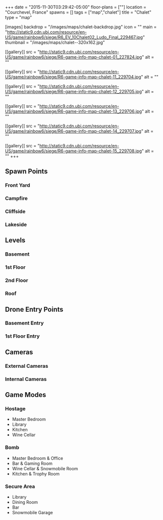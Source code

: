 +++
date = "2015-11-30T03:29:42-05:00"
floor-plans = [""]
location = "Courchevel, France"
spawns = []
tags = ["map","chalet"]
title = "Chalet"
type = "map"

[images]
  backdrop = "/images/maps/chalet-backdrop.jpg"
  icon = ""
  main = "http://static9.cdn.ubi.com/resource/en-US/game/rainbow6/siege/R6_EV_10Chalet02_Ludo_Final_229467.jpg"
  thumbnail = "/images/maps/chalet--320x162.jpg"

[[gallery]]
  src = "http://static9.cdn.ubi.com/resource/en-US/game/rainbow6/siege/R6-game-info-map-chalet-01_227824.jpg"
  alt = ""

[[gallery]]
  src = "http://static9.cdn.ubi.com/resource/en-US/game/rainbow6/siege/R6-game-info-map-chalet-11_229704.jpg"
  alt = ""

[[gallery]]
  src = "http://static9.cdn.ubi.com/resource/en-US/game/rainbow6/siege/R6-game-info-map-chalet-12_229705.jpg"
  alt = ""

[[gallery]]
  src = "http://static9.cdn.ubi.com/resource/en-US/game/rainbow6/siege/R6-game-info-map-chalet-13_229706.jpg"
  alt = ""

[[gallery]]
  src = "http://static9.cdn.ubi.com/resource/en-US/game/rainbow6/siege/R6-game-info-map-chalet-14_229707.jpg"
  alt = ""

[[gallery]]
  src = "http://static9.cdn.ubi.com/resource/en-US/game/rainbow6/siege/R6-game-info-map-chalet-15_229708.jpg"
  alt = ""
+++

## Spawn Points

### Front Yard

### Campfire

### Cliffside

### Lakeside

## Levels

### Basement

### 1st Floor

### 2nd Floor

### Roof

## Drone Entry Points

### Basement Entry

### 1st Floor Entry

## Cameras

### External Cameras

### Internal Cameras

## Game Modes

### Hostage

* Master Bedroom
* Library
* Kitchen
* Wine Cellar

### Bomb

* Master Bedroom & Office
* Bar & Gaming Room
* Wine Cellar & Snowmobile Room
* Kitchen & Trophy Room

### Secure Area

* Library
* Dining Room
* Bar
* Snowmobile Garage
